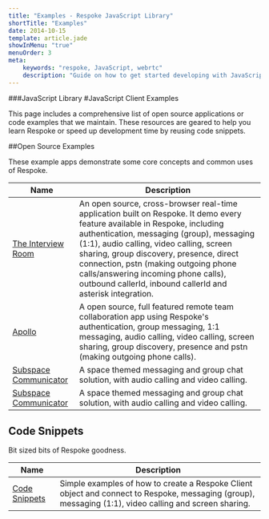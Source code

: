 ```yaml
---
title: "Examples - Respoke JavaScript Library"
shortTitle: "Examples"
date: 2014-10-15
template: article.jade
showInMenu: "true"
menuOrder: 3
meta:
    keywords: "respoke, JavaScript, webrtc"
    description: "Guide on how to get started developing with JavaScript and Respoke."
---
```


###JavaScript Library
#JavaScript Client Examples

This page includes a comprehensive list of open source applications or code examples that we maintain. These resources are geared to help you learn Respoke or speed up development time by reusing code snippets.

##Open Source Examples

These example apps demonstrate some core concepts and common uses of Respoke.

Name 			| Description 
------------ 	| -------------
[The Interview Room](https://github.com/respoke/the-interview-backbone) | An open source, cross-browser real-time application built on Respoke. It demo every feature available in Respoke, including authentication, messaging (group), messaging (1:1), audio calling, video calling, screen sharing, group discovery, presence, direct connection, pstn (making outgoing phone calls/answering incoming phone calls), outbound callerId, inbound callerId and asterisk integration.
[Apollo](https://github.com/respoke/apollo) | A open source, full featured remote team collaboration app using Respoke's authentication, group messaging, 1:1 messaging, audio calling, video calling, screen sharing, group discovery, presence and pstn (making outgoing phone calls).
[Subspace Communicator](https://github.com/respoke/subspace-communicator) | A space themed messaging and group chat solution, with audio calling and video calling.
[Subspace Communicator](https://github.com/respoke/subspace-communicator) | A space themed messaging and group chat solution, with audio calling and video calling.

## Code Snippets

Bit sized bits of Respoke goodness.

Name 			| Description 
------------ 	| -------------
[Code Snippets](https://github.com/ktyacke/respoke-webrtc-preso) | Simple examples of how to create a Respoke Client object and connect to Respoke, messaging (group), messaging (1:1), video calling and screen sharing.
